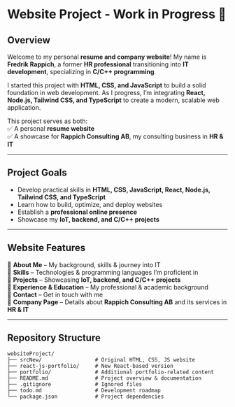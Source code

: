 # Website Project - Work in Progress 🚀  

## Overview  

Welcome to my personal **resume and company website**! My name is **Fredrik Rappich**, a former **HR professional** transitioning into **IT development**, specializing in **C/C++ programming**.  

I started this project with **HTML, CSS, and JavaScript** to build a solid foundation in web development. As I progress, I’m integrating **React, Node.js, Tailwind CSS, and TypeScript** to create a modern, scalable web application.  

This project serves as both:  
✅ A personal **resume website**  
✅ A showcase for **Rappich Consulting AB**, my consulting business in **HR & IT**  

---

## Project Goals  

- Develop practical skills in **HTML, CSS, JavaScript, React, Node.js, Tailwind CSS, and TypeScript**  
- Learn how to build, optimize, and deploy websites  
- Establish a **professional online presence**  
- Showcase my **IoT, backend, and C/C++ projects**  

---

## Website Features  

📌 **About Me** – My background, skills & journey into IT  
📌 **Skills** – Technologies & programming languages I’m proficient in  
📌 **Projects** – Showcasing **IoT, backend, and C/C++ projects**  
📌 **Experience & Education** – My professional & academic background  
📌 **Contact** – Get in touch with me  
📌 **Company Page** – Details about **Rappich Consulting AB** and its services in **HR & IT**  

---

## Repository Structure  

```plaintext
websiteProject/
├── srcNew/                 # Original HTML, CSS, JS website
├── react-js-portfolio/     # New React-based version
├── portfolio/              # Additional portfolio-related content
├── README.md               # Project overview & documentation
├── .gitignore              # Ignored files
├── todo.md                 # Development roadmap
└── package.json            # Project dependencies
